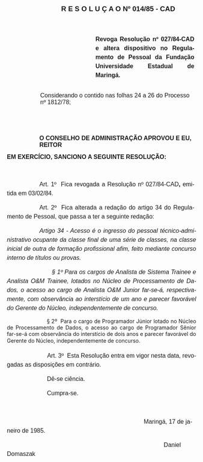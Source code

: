 <body lang=PT-BR style='tab-interval:35.4pt'>

<div class=Section1>

<p class=MsoNormal align=center style='margin-left:66.6pt;text-align:center'><b><span
style='font-size:14.0pt;mso-bidi-font-size:10.0pt;font-family:Arial'>R E S O L
U Ç A O Nº 014/85 - CAD<o:p></o:p></span></b></p>

<p class=MsoNormal style='margin-top:12.6pt;margin-right:3.6pt;margin-bottom:
0cm;margin-left:212.4pt;margin-bottom:.0001pt;text-align:justify;text-indent:
32.4pt;line-height:18.0pt'><span style='font-size:12.0pt;mso-bidi-font-size:
10.0pt;font-family:Arial'><![if !supportEmptyParas]>&nbsp;<![endif]><o:p></o:p></span></p>

<p class=MsoNormal style='margin-top:12.6pt;margin-right:3.6pt;margin-bottom:
0cm;margin-left:177.0pt;margin-bottom:.0001pt;text-align:justify;line-height:
18.0pt'><b><span style='font-size:12.0pt;mso-bidi-font-size:10.0pt;font-family:
Arial'>Revoga Resolução nº 027/84-CAD e altera dispositivo no Regulamento de
Pessoal da Fundação Universidade Estadual de Maringá.<o:p></o:p></span></b></p>

<p class=MsoNormal style='margin-top:25.2pt;margin-right:0cm;margin-bottom:
0cm;margin-left:66.6pt;margin-bottom:.0001pt'><span style='font-size:12.0pt;
mso-bidi-font-size:10.0pt;font-family:Arial'>Considerando o contido nas folhas
24 a 26 do Processo nº 1812/78;<o:p></o:p></span></p>

<p class=MsoNormal style='margin-left:64.8pt'><span style='font-size:12.0pt;
mso-bidi-font-size:10.0pt;font-family:Arial'><![if !supportEmptyParas]>&nbsp;<![endif]><o:p></o:p></span></p>

<p class=MsoNormal style='margin-left:64.8pt'><span style='font-size:12.0pt;
mso-bidi-font-size:10.0pt;font-family:Arial'><![if !supportEmptyParas]>&nbsp;<![endif]><o:p></o:p></span></p>

<p class=MsoNormal style='margin-left:64.8pt'><b><span style='font-size:12.0pt;
mso-bidi-font-size:10.0pt;font-family:Arial'>O CONSELHO DE ADMINISTRAÇÃO APROVOU
E EU, REITOR<o:p></o:p></span></b></p>

<p class=MsoNormal><b><span style='font-size:12.0pt;mso-bidi-font-size:10.0pt;
font-family:Arial'>EM EXERCÍCIO, SANCIONO A SEGUINTE RESOLUÇÃO:<o:p></o:p></span></b></p>

<p class=MsoNormal style='line-height:18.0pt'><i style='mso-bidi-font-style:
normal'><span style='font-size:12.0pt;mso-bidi-font-size:10.0pt;font-family:
Arial'><![if !supportEmptyParas]>&nbsp;<![endif]><o:p></o:p></span></i></p>

<p class=MsoNormal style='margin-right:3.6pt;text-align:justify;text-indent:
64.8pt;line-height:18.0pt'><span style='font-size:12.0pt;mso-bidi-font-size:
10.0pt;font-family:Arial'>Art. 1º<span style="mso-spacerun: yes">  </span>Fica
revogada a Resolução nº 027/84-C­<span style='mso-bidi-font-weight:bold'>AD</span><b
style='mso-bidi-font-weight:normal'>, </b>emitida em 03/02/84.<o:p></o:p></span></p>

<p class=MsoNormal style='margin-right:3.6pt;text-align:justify;text-indent:
64.8pt;line-height:18.0pt'><span style='font-size:12.0pt;mso-bidi-font-size:
10.0pt;font-family:Arial'>Art. 2º<span style="mso-spacerun: yes">  </span>Fica
alterada a redação do artigo 34 do <span style='mso-bidi-font-weight:bold'>Regulamento</span><b
style='mso-bidi-font-weight:normal'> </b>de Pessoal, que passa a ter a seguinte
redação: <b style='mso-bidi-font-weight:normal'><o:p></o:p></b></span></p>

<p class=MsoNormal style='text-align:justify;text-indent:64.8pt;line-height:
18.0pt'><i style='mso-bidi-font-style:normal'><span style='font-size:12.0pt;
mso-bidi-font-size:10.0pt;font-family:Arial'>Artigo 34 - Acesso é o ingresso
do pessoal técnico-administrativo ocupante da classe final de uma série de
classes, na classe inicial de outra de formação profissional afim, feito
mediante concurso interno de títulos ou provas.<o:p></o:p></span></i></p>

<p class=MsoNormal style='text-align:justify;line-height:18.0pt'><b
style='mso-bidi-font-weight:normal'><span style='font-size:12.0pt;mso-bidi-font-size:
10.0pt;font-family:Arial'><span style='mso-tab-count:1'>            </span></span></b><i><span
style='font-size:12.0pt;mso-bidi-font-size:10.0pt;font-family:Arial;mso-bidi-font-weight:
bold'><span style='mso-tab-count:1'>            </span>§ 1º Para os cargos de
Analista de Sistema Trainee e Analista O&amp;M Trainee, lotados no Núcleo de
Processamento de Dados, o acesso ao cargo de Analista O&amp;M Junior far-se-á,
respectivamente, com observância ao interstício de um ano e parecer favorável
do Gerente do Núcleo, independentemente de concurso.<o:p></o:p></span></i></p>

<p class=MsoBodyText style='text-align:justify'><span style='mso-tab-count:
2'>                        </span>§ 2º<span style="mso-spacerun: yes"> 
</span>Para o cargo de Programador Júnior lotado no Núcleo de Processamento de
Dados, o acesso ao cargo de Programador Sênior far-se-á com observância do
interstício de dois anos e parecer favorável do Gerente do Núcleo,
independentemente de concurso.</p>

<p class=MsoNormal style='text-align:justify;line-height:18.0pt'><span
style='font-size:12.0pt;mso-bidi-font-size:10.0pt;font-family:Arial;mso-bidi-font-weight:
bold'><span style='mso-tab-count:2'>                        </span>Art. 3º<span
style="mso-spacerun: yes">  </span>Esta Resolução entra em vigor nesta data,
revogadas as disposições em contrário.<o:p></o:p></span></p>

<p class=MsoNormal style='text-align:justify;line-height:18.0pt'><span
style='font-size:12.0pt;mso-bidi-font-size:10.0pt;font-family:Arial;mso-bidi-font-weight:
bold'><span style='mso-tab-count:2'>                        </span>Dê-se
ciência.<o:p></o:p></span></p>

<p class=MsoNormal style='text-align:justify;line-height:18.0pt'><span
style='font-size:12.0pt;mso-bidi-font-size:10.0pt;font-family:Arial;mso-bidi-font-weight:
bold'><span style='mso-tab-count:2'>                        </span>Cumpra-se.<o:p></o:p></span></p>

<p class=MsoNormal style='line-height:18.0pt'><span style='font-size:12.0pt;
mso-bidi-font-size:10.0pt;font-family:Arial;mso-bidi-font-weight:bold'><![if !supportEmptyParas]>&nbsp;<![endif]><o:p></o:p></span></p>

<p class=MsoNormal style='line-height:18.0pt'><span style='font-size:12.0pt;
mso-bidi-font-size:10.0pt;font-family:Arial;mso-bidi-font-weight:bold'><span
style='mso-tab-count:7'>                                                                                  </span>Maringá,
17 de janeiro de 1985.<o:p></o:p></span></p>

<p class=MsoNormal style='line-height:18.0pt'><span style='font-size:12.0pt;
mso-bidi-font-size:10.0pt;font-family:Arial;mso-bidi-font-weight:bold'><span
style='mso-tab-count:8'>                                                                                              </span>Daniel
Domaszak<o:p></o:p></span></p>

</div>

</body>
